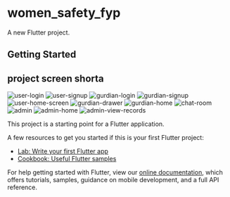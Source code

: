 # women_safety_fyp

A new Flutter project.

## Getting Started
## project screen shorta
![user-login](https://user-images.githubusercontent.com/55014581/176157496-a7cd0261-fa71-4efb-886d-6e7b73eaaea5.jpg)
![user-signup](https://user-images.githubusercontent.com/55014581/176157499-e9326b3a-8553-469a-85d3-6c689546be52.jpg)
![gurdian-login](https://user-images.githubusercontent.com/55014581/176157832-663a4ae8-7a7c-48d6-b7e0-4d550875bed9.jpg)
![gurdian-signup](https://user-images.githubusercontent.com/55014581/176157839-4bb05666-61d0-490e-a208-8999586f4586.jpg)
![user-home-screen](https://user-images.githubusercontent.com/55014581/176158055-0fffafdb-9c00-4043-8d4f-de599d38344a.jpg)
![gurdian-drawer](https://user-images.githubusercontent.com/55014581/176158323-06634b22-11ff-4173-9b95-3caab4fc7206.jpg)
![gurdian-home](https://user-images.githubusercontent.com/55014581/176158335-e8766113-1a73-4fa1-bcac-51f71741e812.jpg)
![chat-room](https://user-images.githubusercontent.com/55014581/176158504-dafe1986-19d5-47e8-87bb-97e18bcdc3dd.jpg)
![admin](https://user-images.githubusercontent.com/55014581/176158889-2b010e9f-2e17-4964-9a5e-a3a4b18de92f.jpg)
![admin-home](https://user-images.githubusercontent.com/55014581/176159087-66b82a0d-f062-43aa-b7cd-aa952b522ed6.jpg)
![admin-view-records](https://user-images.githubusercontent.com/55014581/176159096-7c0df1e4-4424-448e-8bb9-654f71c32d4e.jpg)




This project is a starting point for a Flutter application.

A few resources to get you started if this is your first Flutter project:

- [Lab: Write your first Flutter app](https://flutter.dev/docs/get-started/codelab)
- [Cookbook: Useful Flutter samples](https://flutter.dev/docs/cookbook)

For help getting started with Flutter, view our
[online documentation](https://flutter.dev/docs), which offers tutorials,
samples, guidance on mobile development, and a full API reference.
